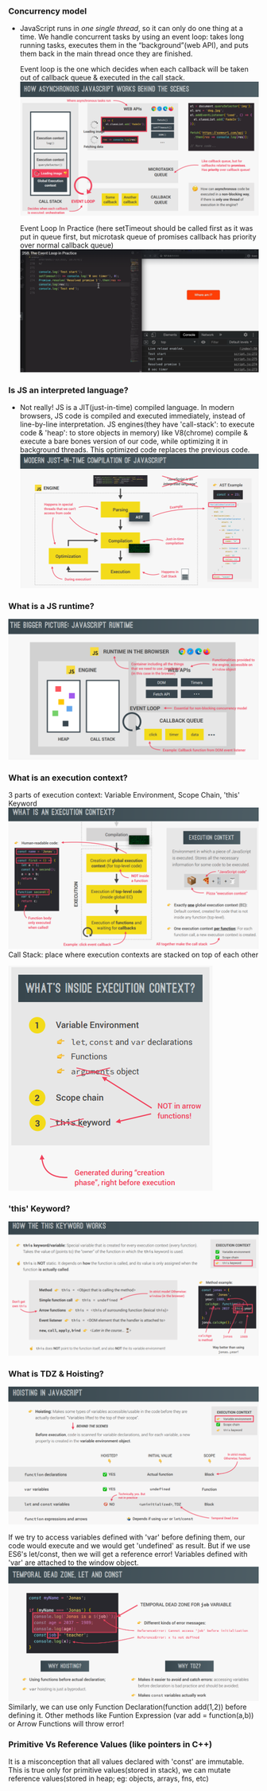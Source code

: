 ### Concurrency model

- JavaScript runs in _one single thread_, so it can only do one thing at a time.
  We handle concurrent tasks by using an event loop: takes long running tasks, executes them in the “background”(web API), and puts them back in the main thread once they are finished.

  Event loop is the one which decides when each callback will be taken out of callback queue & executed in the call stack.
  ![Alt text](image-32.png)

  Event Loop In Practice
  (here setTimeout should be called first as it was put in queue first, but microtask queue of promises callback has priority over normal callback queue)
  ![Alt text](image-33.png)

### Is JS an interpreted language?

- Not really! JS is a JIT(just-in-time) compiled language.
  In modern browsers, JS code is compiled and executed immediately, instead of line-by-line interpretation.
  JS engines(they have 'call-stack': to execute code & 'heap': to store objects in memory) like V8(chrome) compile & execute a bare bones version of our code, while optimizing it in background threads. This optimized code replaces the previous code.
  ![Alt text](image-1.png)

### What is a JS runtime?

![Alt text](image-2.png)

### What is an execution context?

3 parts of execution context: Variable Environment, Scope Chain, 'this' Keyword
![Alt text](image-3.png)
Call Stack: place where execution contexts are stacked on top of each other

![Alt text](image-4.png)

### 'this' Keyword?

![Alt text](image-7.png)

### What is TDZ & Hoisting?

![Alt text](image-6.png)

If we try to access variables defined with 'var' before defining them, our code would execute and we would get 'undefined' as result. But if we use ES6's let/const, then we will get a reference error!
Variables defined with 'var' are attached to the window object.
![Alt text](image-5.png)
Similarly, we can use only Function Declaration(function add(1,2)) before defining it. Other methods like Funtion Expression (var add = function(a,b)) or Arrow Functions will throw error!

### Primitive Vs Reference Values (like pointers in C++)

It is a misconception that all values declared with 'const' are immutable. This is true only for primitive values(stored in stack), we can mutate reference values(stored in heap; eg: objects, arrays, fns, etc)
